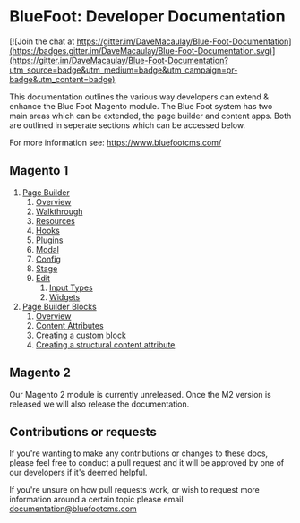 # BlueFoot: Developer Documentation

[![Join the chat at https://gitter.im/DaveMacaulay/Blue-Foot-Documentation](https://badges.gitter.im/DaveMacaulay/Blue-Foot-Documentation.svg)](https://gitter.im/DaveMacaulay/Blue-Foot-Documentation?utm_source=badge&utm_medium=badge&utm_campaign=pr-badge&utm_content=badge)

This documentation outlines the various way developers can extend & enhance the Blue Foot Magento module. The Blue Foot system has two main areas which can be extended, the page builder and content apps. Both are outlined in seperate sections which can be accessed below.

For more information see:
https://www.bluefootcms.com/

## Magento 1
1. [Page Builder](PageBuilder/Overview.md)
    1. [Overview](PageBuilder/Overview.md)
    2. [Walkthrough](PageBuilder/Walkthrough.md)
    3. [Resources](PageBuilder/Resources.md)
    4. [Hooks](PageBuilder/Hooks.md)
    5. [Plugins](PageBuilder/Plugins.md)
    6. [Modal](PageBuilder/Modal.md)
    7. [Config](PageBuilder/Config.md)
    8. [Stage](PageBuilder/Stage.md)
    9. [Edit](PageBuilder/Edit.md)
    	1. [Input Types](PageBuilder/Edit/InputTypes.md)
    	2. [Widgets](PageBuilder/Edit/Widgets.md)
2. [Page Builder Blocks](PageBuilderBlocks/Overview.md)
	1. [Overview](PageBuilderBlocks/Overview.md)
	2. [Content Attributes](PageBuilderBlocks/ContentAttributes.md)
	3. [Creating a custom block](PageBuilderBlocks/CustomBlock.md)
	4. [Creating a structural content attribute](StructuralContentAttributes.md)

## Magento 2
Our Magento 2 module is currently unreleased. Once the M2 version is released we will also release the documentation. 

## Contributions or requests
If you're wanting to make any contributions or changes to these docs, please feel free to conduct a pull request and it will be approved by one of our developers if it's deemed helpful.

If you're unsure on how pull requests work, or wish to request more information around a certain topic please email documentation@bluefootcms.com
